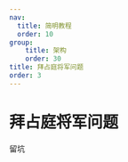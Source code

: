 ```yaml
---
nav:
  title: 简明教程
  order: 10
group:
	title: 架构
	order: 30
title: 拜占庭将军问题
order: 3
---
```


# 拜占庭将军问题

留坑

